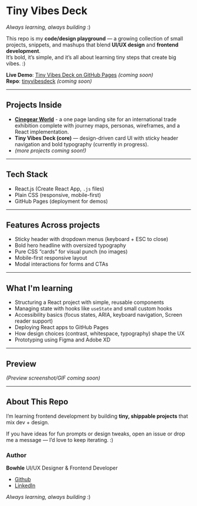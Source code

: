 # Tiny Vibes Deck
_Always learning, always building_ :)

This repo is my **code/design playground** — a growing collection of small projects, snippets, and mashups that blend **UI/UX design** and **frontend development**.  
It’s bold, it’s simple, and it’s all about learning tiny steps that create big vibes. :)

**Live Demo**: [Tiny Vibes Deck on GitHub Pages](https://bowhle.github.io/tinyvibesdeck) *(coming soon)*  
**Repo**: [tinyvibesdeck](https://github.com/bowhle/tinyvibesdeck) *(coming soon)*

---

## Projects Inside
- **[Cinegear World](./cinegear-world)** - a one page landing site for an international trade exhibition complete with journey maps, personas, wireframes, and a React implementation.
- **Tiny Vibes Deck (core)** — design-driven card UI with sticky header navigation and bold typography (currently in progress).  
- *(more projects coming soon!)*

---

## Tech Stack
- React.js (Create React App, `.js` files)  
- Plain CSS (responsive, mobile-first)  
- GitHub Pages (deployment for demos)

---

## Features Across projects
- Sticky header with dropdown menus (keyboard + ESC to close)  
- Bold hero headline with oversized typography  
- Pure CSS “cards” for visual punch (no images)  
- Mobile-first responsive layout
- Modal interactions for forms and CTAs

---

## What I'm learning
- Structuring a React project with simple, reusable components  
- Managing state with hooks like `useState` and small custom hooks  
- Accessibility basics (focus states, ARIA, keyboard navigation, Screen reader support)  
- Deploying React apps to GitHub Pages  
- How design choices (contrast, whitespace, typography) shape the UX
- Prototyping using Figma and Adobe XD

---

## Preview
*(Preview screenshot/GIF coming soon)*

---

## About This Repo
I’m learning frontend development by building **tiny, shippable projects** that mix dev + design.    

If you have ideas for fun prompts or design tweaks, open an issue or drop me a message — I’d love to keep iterating. :)

### Author
**Bowhle**
UI/UX Designer & Frontend Developer
- [Github](https://github.com/bowhle)
- [LinkedIn](https://www.linkedin.com/in/samantha-bowhle/)

_Always learning, always building_ :)